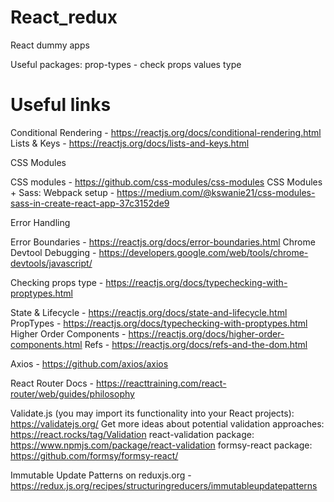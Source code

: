 # React_redux
React dummy apps

Useful packages: 
prop-types - check props values type

# Useful links

Conditional Rendering - https://reactjs.org/docs/conditional-rendering.html
Lists & Keys - https://reactjs.org/docs/lists-and-keys.html

CSS Modules

CSS modules - https://github.com/css-modules/css-modules
CSS Modules + Sass: Webpack setup - https://medium.com/@kswanie21/css-modules-sass-in-create-react-app-37c3152de9

Error Handling

Error Boundaries - https://reactjs.org/docs/error-boundaries.html
Chrome Devtool Debugging - https://developers.google.com/web/tools/chrome-devtools/javascript/


Checking props type - https://reactjs.org/docs/typechecking-with-proptypes.html

State & Lifecycle - https://reactjs.org/docs/state-and-lifecycle.html
PropTypes - https://reactjs.org/docs/typechecking-with-proptypes.html
Higher Order Components - https://reactjs.org/docs/higher-order-components.html
Refs - https://reactjs.org/docs/refs-and-the-dom.html

Axios - https://github.com/axios/axios

React Router Docs - https://reacttraining.com/react-router/web/guides/philosophy

Validate.js (you may import its functionality into your React projects): https://validatejs.org/
Get more ideas about potential validation approaches: https://react.rocks/tag/Validation
react-validation package: https://www.npmjs.com/package/react-validation
formsy-react package: https://github.com/formsy/formsy-react/

Immutable Update Patterns on reduxjs.org - https://redux.js.org/recipes/structuringreducers/immutableupdatepatterns
